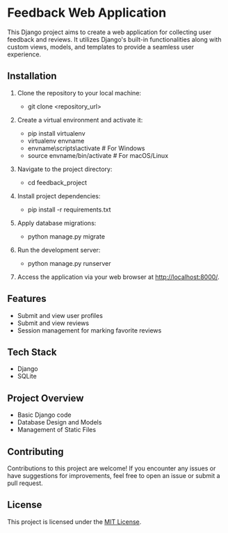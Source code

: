 
# Feedback Web Application

This Django project aims to create a web application for collecting user feedback and reviews. It utilizes Django's built-in functionalities along with custom views, models, and templates to provide a seamless user experience.

## Installation

1. Clone the repository to your local machine:
     - git clone <repository_url>

2. Create a virtual environment and activate it:

    - pip install virtualenv
    - virtualenv envname
    - envname\scripts\activate # For Windows
    - source envname/bin/activate # For macOS/Linux

3. Navigate to the project directory:

    - cd feedback_project

4. Install project dependencies:

    - pip install -r requirements.txt

5. Apply database migrations:

    - python manage.py migrate

6. Run the development server:

   - python manage.py runserver

7. Access the application via your web browser at [http://localhost:8000/](http://localhost:8000/).

## Features

- Submit and view user profiles
- Submit and view reviews
- Session management for marking favorite reviews


## Tech Stack

- Django
- SQLite

## Project Overview

- Basic Django code
- Database Design and Models
- Management of Static Files

## Contributing

Contributions to this project are welcome! If you encounter any issues or have suggestions for improvements, feel free to open an issue or submit a pull request.

## License

This project is licensed under the [MIT License](LICENSE).
